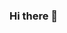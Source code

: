 ### Hi there 👋

<!--
**Meiknowledgebase/Meiknowledgebase** is a ✨ _special_ ✨ repository because its `README.md` (this file) appears on your GitHub profile.

Here are some ideas to get you started:

- 🌱 I’m currently learning Python, Econometrics, and machine learning

-->
